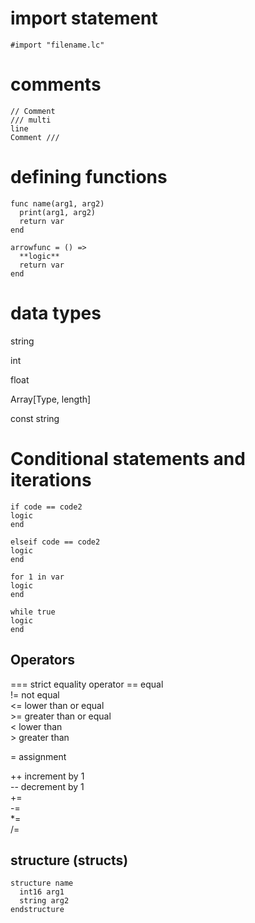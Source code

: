 # import statement
` #import "filename.lc" `

# comments
```
// Comment
/// multi  
line
Comment ///
```
# defining functions
```
func name(arg1, arg2)
  print(arg1, arg2)
  return var
end

arrowfunc = () =>
  **logic**
  return var
end
```
# data types


string

int

float

Array[Type, length]

const string
# Conditional statements and iterations
```
if code == code2
logic
end
```
```
elseif code == code2
logic
end
```
```
for 1 in var
logic
end
```
```
while true
logic
end
```

## Operators

=== strict equality operator
== equal <br>
!= not equal <br>
<= lower than or equal <br>
\>= greater than or equal <br>
< lower than <br>
\> greater than <br>

= assignment <br>

++ increment by 1 <br>
-- decrement by 1 <br>
+= <br>
-= <br>
*= <br>
/= <br>

## structure (structs)
```
structure name
  int16 arg1
  string arg2
endstructure
```

